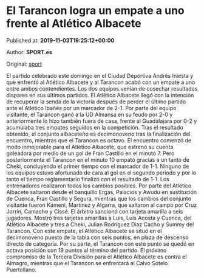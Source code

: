 
# El Tarancon logra un empate a uno frente al Atlético Albacete

Published at: **2019-11-03T19:25:12+00:00**

Author: **SPORT.es**

Original: [sport](https://www.sport.es/es/noticias/tercera-division/el-tarancon-logra-un-empate-a-uno-frente-al-atletico-albacete-7713059)

El partido celebrado este domingo en el Ciudad Deportiva Andrés Iniesta y que enfrentó al Atlético Albacete y al Tarancon acabó con un empate a uno entre ambos contendientes. Los dos equipos venían de cosechar resultados dispares en sus últimos partidos. El Atlético Albacete llegó con la intención de recuperar la senda de la victoria después de perder el último partido ante el Atlético Ibañés por un marcador de 2-1. Por parte del equipo visitante, el Tarancon ganó a la UD Almansa en su feudo por 2-0 y anteriormente lo hizo también fuera de casa, frente al Guadalajara por 0-2 y acumulaba tres empates seguidos en la competición. Tras el resultado obtenido, el conjunto albaceteño es decimonoveno tras la finalización del encuentro, mientras que el Tarancon es octavo.
El encuentro comenzó de modo inmejorable para el Atlético Albacete, que estrenó su cuenta goleadora por medio de un gol de Fran Castillo en el minuto 7. Pero posteriormente el Tarancon en el minuto 10 empató gracias a un tanto de Cheki, concluyendo el primer tiempo con el marcador de 1-1.
Ninguno de los equipos estuvo afortunado de cara al gol en el segundo periodo y por lo tanto el tiempo reglamentario finalizó con el resultado de 1-1.
Los entrenadores realizaron todos los cambios posibles. Por parte del Atlético Albacete saltaron desde el banquillo Ergas, Palacios y Awudu en sustitución de Cuenca, Fran Castillo y Segura, mientras que los cambios del conjunto visitante fueron Kameni, Martinez y Algarra, que saltaron al campo por Cruz Jorrín, Camacho y Cissé.
El árbitro sancionó con tarjeta amarilla a seis jugadores. Mostró tres tarjetas amarillas a Luis, Luis Acosta y Cuenca, del Atlético Albacete y tres a Cheki, Julian Rodriguez Diaz Cacho y Summy del Tarancon.
Con este empate, el Atlético Albacete se situó en el decimonoveno puesto de la tabla con seis puntos, en plaza de descenso directo de categoría. Por su parte, el Tarancon con este punto se quedó en octava posición con 19 puntos al término del partido.
El próximo compromiso de la Tercera División para el Atlético Albacete es contra el Almagro, mientras que el Tarancon se enfrentará al Calvo Sotelo Puertollano.
